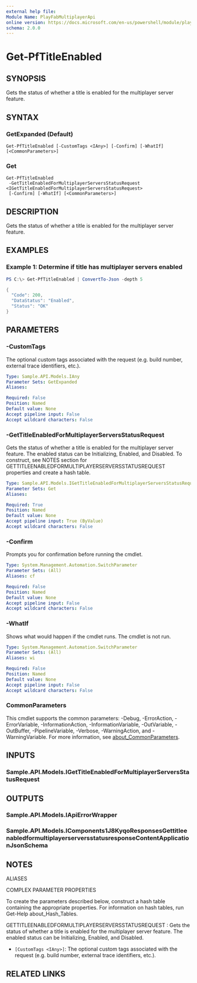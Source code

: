 ```yaml
---
external help file:
Module Name: PlayFabMultiplayerApi
online version: https://docs.microsoft.com/en-us/powershell/module/playfabmultiplayerapi/get-pftitleenabled
schema: 2.0.0
---
```


# Get-PfTitleEnabled

## SYNOPSIS
Gets the status of whether a title is enabled for the multiplayer server feature.

## SYNTAX

### GetExpanded (Default)
```
Get-PfTitleEnabled [-CustomTags <IAny>] [-Confirm] [-WhatIf] [<CommonParameters>]
```

### Get
```
Get-PfTitleEnabled
 -GetTitleEnabledForMultiplayerServersStatusRequest <IGetTitleEnabledForMultiplayerServersStatusRequest>
 [-Confirm] [-WhatIf] [<CommonParameters>]
```

## DESCRIPTION
Gets the status of whether a title is enabled for the multiplayer server feature.

## EXAMPLES

### Example 1: Determine if title has multiplayer servers enabled
```powershell
PS C:\> Get-PfTitleEnabled | ConvertTo-Json -depth 5

{
  "Code": 200,
  "DataStatus": "Enabled",
  "Status": "OK"
}
```



## PARAMETERS

### -CustomTags
The optional custom tags associated with the request (e.g.
build number, external trace identifiers, etc.).

```yaml
Type: Sample.API.Models.IAny
Parameter Sets: GetExpanded
Aliases:

Required: False
Position: Named
Default value: None
Accept pipeline input: False
Accept wildcard characters: False
```

### -GetTitleEnabledForMultiplayerServersStatusRequest
Gets the status of whether a title is enabled for the multiplayer server feature.
The enabled status can be Initializing, Enabled, and Disabled.
To construct, see NOTES section for GETTITLEENABLEDFORMULTIPLAYERSERVERSSTATUSREQUEST properties and create a hash table.

```yaml
Type: Sample.API.Models.IGetTitleEnabledForMultiplayerServersStatusRequest
Parameter Sets: Get
Aliases:

Required: True
Position: Named
Default value: None
Accept pipeline input: True (ByValue)
Accept wildcard characters: False
```

### -Confirm
Prompts you for confirmation before running the cmdlet.

```yaml
Type: System.Management.Automation.SwitchParameter
Parameter Sets: (All)
Aliases: cf

Required: False
Position: Named
Default value: None
Accept pipeline input: False
Accept wildcard characters: False
```

### -WhatIf
Shows what would happen if the cmdlet runs.
The cmdlet is not run.

```yaml
Type: System.Management.Automation.SwitchParameter
Parameter Sets: (All)
Aliases: wi

Required: False
Position: Named
Default value: None
Accept pipeline input: False
Accept wildcard characters: False
```

### CommonParameters
This cmdlet supports the common parameters: -Debug, -ErrorAction, -ErrorVariable, -InformationAction, -InformationVariable, -OutVariable, -OutBuffer, -PipelineVariable, -Verbose, -WarningAction, and -WarningVariable. For more information, see [about_CommonParameters](http://go.microsoft.com/fwlink/?LinkID=113216).

## INPUTS

### Sample.API.Models.IGetTitleEnabledForMultiplayerServersStatusRequest

## OUTPUTS

### Sample.API.Models.IApiErrorWrapper

### Sample.API.Models.IComponents1J8KyqoResponsesGettitleenabledformultiplayerserversstatusresponseContentApplicationJsonSchema

## NOTES

ALIASES

COMPLEX PARAMETER PROPERTIES

To create the parameters described below, construct a hash table containing the appropriate properties. For information on hash tables, run Get-Help about_Hash_Tables.


GETTITLEENABLEDFORMULTIPLAYERSERVERSSTATUSREQUEST <IGetTitleEnabledForMultiplayerServersStatusRequest>: Gets the status of whether a title is enabled for the multiplayer server feature. The enabled status can be Initializing, Enabled, and Disabled.
  - `[CustomTags <IAny>]`: The optional custom tags associated with the request (e.g. build number, external trace identifiers, etc.).

## RELATED LINKS

